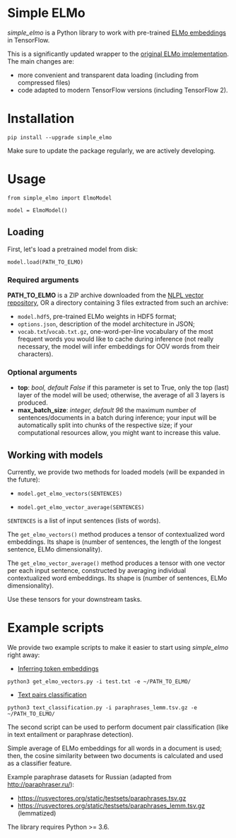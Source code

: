 # Simple ELMo
_simple_elmo_ is a Python library to work with pre-trained [ELMo embeddings](https://allennlp.org/elmo) in TensorFlow.

This is a significantly updated wrapper to the [original ELMo implementation](https://github.com/allenai/bilm-tf).
The main changes are:
- more convenient and transparent data loading (including from compressed files)
- code adapted to modern TensorFlow versions (including TensorFlow 2).

# Installation

`pip install --upgrade simple_elmo`

Make sure to update the package regularly, we are actively developing.

# Usage

 `from simple_elmo import ElmoModel`

 `model = ElmoModel()`

## Loading
 First, let's load a pretrained model from disk:

 `model.load(PATH_TO_ELMO)`

### Required arguments

 **PATH_TO_ELMO** is a ZIP archive downloaded from the [NLPL vector repository](http://vectors.nlpl.eu/repository/),
OR a directory containing 3 files extracted from such an archive:
- `model.hdf5`, pre-trained ELMo weights in HDF5 format;
- `options.json`, description of the model architecture in JSON;
- `vocab.txt`/`vocab.txt.gz`, one-word-per-line vocabulary of the most frequent words you would like to cache during inference
(not really necessary, the model will infer embeddings for OOV words from their characters).

### Optional arguments
- **top**: *bool, default False*
if this parameter is set to True, only the top (last) layer of the model will be used;
otherwise, the average of all 3 layers is produced.
- **max_batch_size**: *integer, default 96*
      the maximum number of sentences/documents in a batch during inference;
      your input will be automatically split into chunks of the respective size;
      if your computational resources allow, you might want to increase this value.

## Working with models
 Currently, we provide two methods for loaded models (will be expanded in the future):

 - `model.get_elmo_vectors(SENTENCES)`
 
 - `model.get_elmo_vector_average(SENTENCES)`

`SENTENCES` is a list of input sentences (lists of words).

The `get_elmo_vectors()` method produces a tensor of contextualized word embeddings.
Its shape is (number of sentences, the length of the longest sentence, ELMo dimensionality).

The `get_elmo_vector_average()` method produces a tensor with one vector per each input sentence,
constructed by averaging individual contextualized word embeddings. 
Its shape is (number of sentences, ELMo dimensionality).

Use these tensors for your downstream tasks.


# Example scripts

We provide two example scripts to make it easier to start using _simple_elmo_ right away:
- [Inferring token embeddings](https://github.com/ltgoslo/simple_elmo/blob/master/simple_elmo/get_elmo_vectors.py)
 
`python3 get_elmo_vectors.py -i test.txt -e ~/PATH_TO_ELMO/`

- [Text pairs classification](https://github.com/ltgoslo/simple_elmo/blob/master/simple_elmo/text_classification.py)

`python3 text_classification.py -i paraphrases_lemm.tsv.gz -e ~/PATH_TO_ELMO/`

The second script can be used to perform document pair classification (like in text entailment or paraphrase detection).

Simple average of ELMo embeddings for all words in a document is used;
then, the cosine similarity between two documents is calculated and used as a classifier feature.

Example paraphrase datasets for Russian (adapted from http://paraphraser.ru/):
- https://rusvectores.org/static/testsets/paraphrases.tsv.gz
- https://rusvectores.org/static/testsets/paraphrases_lemm.tsv.gz (lemmatized)


The library requires Python >= 3.6.

